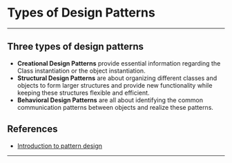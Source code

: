 # Types of Design Patterns
***

## Three types of design patterns
- **Creational Design Patterns** provide essential information regarding the Class instantiation or the object instantiation. 
- **Structural Design Patterns** are about organizing different classes and objects to form larger structures and provide new functionality while keeping these structures flexible and efficient.
- **Behavioral Design Patterns** are all about identifying the common communication patterns between objects and realize these patterns.


## References
- [Introduction to pattern design](https://www.geeksforgeeks.org/introduction-to-pattern-designing/)
***